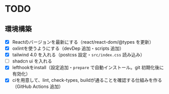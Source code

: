 # TODO

## 環境構築
- [x] Reactのバージョンを最新にする（react/react-dom/@types を更新）
- [x] oxlintを使うようにする（devDep 追加・scripts 追加）
- [x] tailwind 4.0 を入れる（postcss 設定・`src/index.css` 読み込み）
- [ ] shadcn ui を入れる
- [x] lefthookをinstall（設定追加・`prepare` で自動インストール。git 初期化後に有効化）
- [x] ciを用意して、lint, check-types, buildが通ることを確認する仕組みを作る（GitHub Actions 追加）
